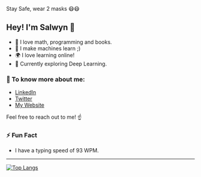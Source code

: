 Stay Safe, wear 2 masks 😷😷

## Hey! I'm Salwyn 👋
- 🌱 I love math, programming and books.
- 🤖 I make machines learn ;)
- 🌍 I love learning online!
- 🔭 Currently exploring Deep Learning.

### 💬 To know more about me:
- [LinkedIn](https://www.linkedin.com/in/salwyn-mathew-4579381b7/)
- [Twitter](https://twitter.com/salwinator_)
- [My Website](https://salwyn.me/)

Feel free to reach out to me! ☝

### ⚡ Fun Fact
- I have a typing speed of 93 WPM.

---

[![Top Langs](https://github-readme-stats.vercel.app/api/top-langs/?username=Salwyn13&layout=compact)](https://github.com/Salwyn13/github-readme-stats)
